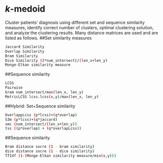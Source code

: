 # _k_-medoid
Cluster patients’ diagnosis using different set and sequence similarity measures, identify correct number of clusters, optimal clustering solution, and analyze the clustering results.
Many distance matrices are used and are listed as follows.
##Set similarity measures
```bash
Jaccard Similarity 
Overlap Similarity
Bram Similarity
Dice Similarity (2*num_intersect)/(len_x+len_y)
Monge-Elkan similarity measure
```

##Sequence similarity
```bash
LCSS
Pairwise
bram num_intersect/max(len_x, len_y)
MetricLCSS lcss.lcss(x,y)/max(len_x, len_y)
```

##Hybrid: Set+Sequence similarity
```bash
OverlappLcss (p*lcss)+(q*overlap)
S3m (p*lcss)+(q*jaccard)
smc (num_intersect/(len_x+len_y))
tss ((p*overlap) + (q*overlapLcss))
```


##Sequence similarity
```bash
Bram distance socre (1 - bram similarity)
dice distance socre (1 - dice similarity)
TfIdf (1-(Monge-Elkan similarity measure/min(x,y)))

```

